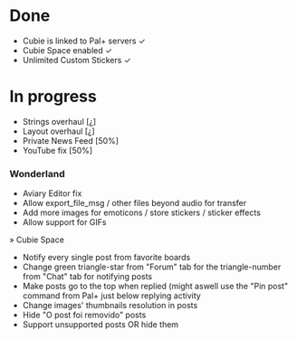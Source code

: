# **Done** #

* Cubie is linked to Pal+ servers ✓ 
* Cubie Space enabled ✓ 
* Unlimited Custom Stickers ✓ 

# **In progress** #

* Strings overhaul [¿]
* Layout overhaul [¿] 
* Private News Feed [50%] 
* YouTube fix [50%] 

### **Wonderland** ###

* Aviary Editor fix
* Allow export_file_msg / other files beyond audio for transfer
* Add more images for emoticons / store stickers / sticker effects
* Allow support for GIFs

» Cubie Space
* Notify every single post from favorite boards
* Change green triangle-star from "Forum" tab for the triangle-number from "Chat" tab for notifying posts
* Make posts go to the top when replied (might aswell use the "Pin post" command from Pal+ just below replying activity
* Change images' thumbnails resolution in posts
* Hide "O post foi removido" posts
* Support unsupported posts OR hide them